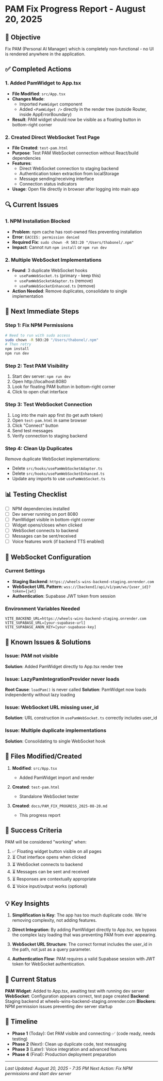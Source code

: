 # PAM Fix Progress Report - August 20, 2025

## 🎯 Objective
Fix PAM (Personal AI Manager) which is completely non-functional - no UI is rendered anywhere in the application.

## ✅ Completed Actions

### 1. Added PamWidget to App.tsx
- **File Modified**: `src/App.tsx`
- **Changes Made**:
  - Imported `PamWidget` component
  - Added `<PamWidget />` directly in the render tree (outside Router, inside AppErrorBoundary)
- **Result**: PAM widget should now be visible as a floating button in bottom-right corner

### 2. Created Direct WebSocket Test Page
- **File Created**: `test-pam.html`
- **Purpose**: Test PAM WebSocket connection without React/build dependencies
- **Features**:
  - Direct WebSocket connection to staging backend
  - Authentication token extraction from localStorage
  - Message sending/receiving interface
  - Connection status indicators
- **Usage**: Open file directly in browser after logging into main app

## 🔍 Current Issues

### 1. NPM Installation Blocked
- **Problem**: npm cache has root-owned files preventing installation
- **Error**: `EACCES: permission denied`
- **Required Fix**: `sudo chown -R 503:20 "/Users/thabonel/.npm"`
- **Impact**: Cannot run `npm install` or `npm run dev`

### 2. Multiple WebSocket Implementations
- **Found**: 3 duplicate WebSocket hooks
  - `usePamWebSocket.ts` (primary - keep this)
  - `usePamWebSocketAdapter.ts` (remove)
  - `usePamWebSocketEnhanced.ts` (remove)
- **Action Needed**: Remove duplicates, consolidate to single implementation

## 🚀 Next Immediate Steps

### Step 1: Fix NPM Permissions
```bash
# Need to run with sudo access
sudo chown -R 503:20 "/Users/thabonel/.npm"
# Then retry
npm install
npm run dev
```

### Step 2: Test PAM Visibility
1. Start dev server: `npm run dev`
2. Open http://localhost:8080
3. Look for floating PAM button in bottom-right corner
4. Click to open chat interface

### Step 3: Test WebSocket Connection
1. Log into the main app first (to get auth token)
2. Open `test-pam.html` in same browser
3. Click "Connect" button
4. Send test messages
5. Verify connection to staging backend

### Step 4: Clean Up Duplicates
Remove duplicate WebSocket implementations:
- Delete `src/hooks/usePamWebSocketAdapter.ts`
- Delete `src/hooks/usePamWebSocketEnhanced.ts`
- Update any imports to use `usePamWebSocket.ts`

## 📊 Testing Checklist

- [ ] NPM dependencies installed
- [ ] Dev server running on port 8080
- [ ] PamWidget visible in bottom-right corner
- [ ] Widget opens/closes when clicked
- [ ] WebSocket connects to backend
- [ ] Messages can be sent/received
- [ ] Voice features work (if backend TTS enabled)

## 🔗 WebSocket Configuration

### Current Settings
- **Staging Backend**: `https://wheels-wins-backend-staging.onrender.com`
- **WebSocket URL Pattern**: `wss://[backend]/api/v1/pam/ws/{user_id}?token={jwt}`
- **Authentication**: Supabase JWT token from session

### Environment Variables Needed
```env
VITE_BACKEND_URL=https://wheels-wins-backend-staging.onrender.com
VITE_SUPABASE_URL=[your-supabase-url]
VITE_SUPABASE_ANON_KEY=[your-supabase-key]
```

## 🐛 Known Issues & Solutions

### Issue: PAM not visible
**Solution**: Added PamWidget directly to App.tsx render tree

### Issue: LazyPamIntegrationProvider never loads
**Root Cause**: `loadPam()` is never called
**Solution**: PamWidget now loads independently without lazy loading

### Issue: WebSocket URL missing user_id
**Solution**: URL construction in `usePamWebSocket.ts` correctly includes user_id

### Issue: Multiple duplicate implementations
**Solution**: Consolidating to single WebSocket hook

## 📝 Files Modified/Created

1. **Modified**: `src/App.tsx`
   - Added PamWidget import and render

2. **Created**: `test-pam.html`
   - Standalone WebSocket tester

3. **Created**: `docs/PAM_FIX_PROGRESS_2025-08-20.md`
   - This progress report

## 🎯 Success Criteria

PAM will be considered "working" when:
1. ✅ Floating widget button visible on all pages
2. ⏳ Chat interface opens when clicked
3. ⏳ WebSocket connects to backend
4. ⏳ Messages can be sent and received
5. ⏳ Responses are contextually appropriate
6. ⏳ Voice input/output works (optional)

## 💡 Key Insights

1. **Simplification is Key**: The app has too much duplicate code. We're removing complexity, not adding features.

2. **Direct Integration**: By adding PamWidget directly to App.tsx, we bypass the complex lazy loading that was preventing PAM from ever appearing.

3. **WebSocket URL Structure**: The correct format includes the user_id in the path, not just as a query parameter.

4. **Authentication Flow**: PAM requires a valid Supabase session with JWT token for WebSocket authentication.

## 🔄 Current Status

**PAM Widget**: Added to App.tsx, awaiting test with running dev server
**WebSocket**: Configuration appears correct, test page created
**Backend**: Staging backend at wheels-wins-backend-staging.onrender.com
**Blockers**: NPM permission issues preventing dev server startup

## 📅 Timeline

- **Phase 1** (Today): Get PAM visible and connecting ✅ (code ready, needs testing)
- **Phase 2** (Next): Clean up duplicate code, test messaging
- **Phase 3** (Later): Voice integration and advanced features
- **Phase 4** (Final): Production deployment preparation

---

*Last Updated: August 20, 2025 - 7:35 PM*
*Next Action: Fix NPM permissions and start dev server*